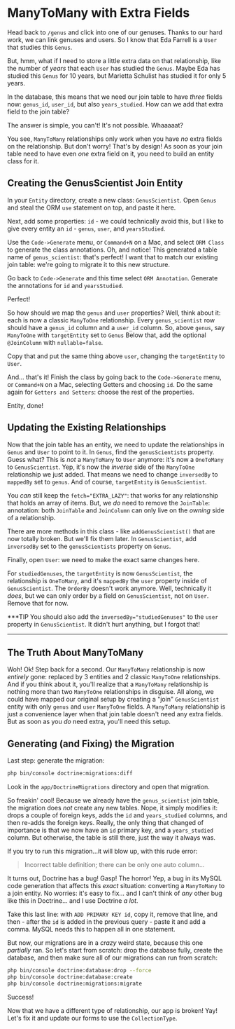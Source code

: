 # ManyToMany with Extra Fields

Head back to `/genus` and click into one of our genuses. Thanks to our hard work,
we can link genuses and users. So I know that Eda Farrell is a `User` that studies
this `Genus`.

But, hmm, what if I need to store a little extra data on that relationship, like
the number of *years* that each `User` has studied the `Genus`. Maybe Eda has studied
this `Genus` for 10 years, but Marietta Schulist has studied it for only 5 years.

In the database, this means that we need our join table to have *three* fields
now: `genus_id`, `user_id`, but also `years_studied`. How can we add that extra
field to the join table?

The answer is simple, you can't! It's not possible. Whaaaaat? 

You see, `ManyToMany` relationships only work when you have *no* extra fields on
the relationship. But don't worry! That's by design! As soon as your join table need
to have even *one* extra field on it, you need to build an entity class for it.

## Creating the GenusScientist Join Entity

In your `Entity` directory, create a new class: `GenusScientist`. Open `Genus` and
steal the ORM `use` statement on top, and paste it here.

Next, add some properties: `id` - we could technically avoid this, but I like to
give every entity an `id` - `genus`, `user`, and `yearsStudied`.

Use the `Code->Generate` menu, or `Command+N` on a Mac, and select `ORM Class` to
generate the class annotations. Oh, and notice! This generated a table name of
`genus_scientist`: that's perfect! I want that to match our existing join table:
we're going to migrate it to this new structure.

Go back to `Code->Generate` and this time select `ORM Annotation`. Generate the annotations
for `id` and `yearsStudied`.

Perfect!

So how should we map the `genus` and `user` properties? Well, think about it: each
is now a classic `ManyToOne` relationship. Every `genus_scientist` row should have
a `genus_id` column and a `user_id` column. So, above `genus`, say `ManyToOne` with
`targetEntity` set to `Genus` Below that, add the optional `@JoinColumn` with
`nullable=false`.

Copy that and put the same thing above `user`, changing the `targetEntity` to `User`.

And... that's it! Finish the class by going back to the `Code->Generate` menu, or
`Command+N` on a Mac, selecting Getters and choosing `id`. Do the same again for
`Getters and Setters`: choose the rest of the properties.

Entity, done!

## Updating the Existing Relationships

Now that the join table has an entity, we need to update the relationships in `Genus`
and `User` to point to it. In `Genus`, find the `genusScientists` property. Guess
what? This is *not* a `ManyToMany` to `User` anymore: it's now a `OneToMany` to
`GenusScientist`. Yep, it's now the *inverse* side of the `ManyToOne` relationship
we just added. That means we need to change `inversedBy` to `mappedBy` set to `genus`.
And of course, `targetEntity` is `GenusScientist`.

You *can* still keep the `fetch="EXTRA_LAZY"`: that works for any relationship
that holds an array of items. But, we *do* need to remove the `JoinTable`: annotation:
both `JoinTable` and `JoinColumn` can only live on the *owning* side of a relationship.

There are more methods in this class - like `addGenusScientist()` that are now totally
broken. But we'll fix them later. In `GenusScientist`, add `inversedBy` set to the
`genusScientists` property on `Genus`.

Finally, open `User`: we need to make the exact same changes here.

For `studiedGenuses`, the `targetEntity` is now `GenusScientist`, the relationship
is `OneToMany`, and it's `mappedBy` the `user` property inside of `GenusScientist`.
The `OrderBy` doesn't work anymore. Well, technically it *does*, but we can only
order by a field on `GenusScientist`, not on `User`. Remove that for now.

***TIP
You should also add the `inversedBy="studiedGenuses"` to the `user` property in
`GenusScientist`. It didn't hurt anything, but I forgot that!
***

## The Truth About ManyToMany

Woh! Ok! Step back for a second. Our `ManyToMany` relationship is now *entirely*
gone: replaced by 3 entities and 2 classic `ManyToOne` relationships. And if you think
about it, you'll realize that a `ManyToMany` relationship is nothing more than two
`ManyToOne` relationships in disguise. All along, we could have mapped our original
setup by creating a "join" `GenusScientist` entity with only `genus` and `user`
`ManyToOne` fields. A `ManyToMany` relationship is just a convenience layer when
that join table doesn't need any extra fields. But as soon as you *do* need extra,
you'll need this setup.

## Generating (and Fixing) the Migration

Last step: generate the migration:

```bash
php bin/console doctrine:migrations:diff
```

Look in the `app/DoctrineMigrations` directory and open that migration.

So freakin' cool! Because we already have the `genus_scientist` join table, the migration
does *not* create any new tables. Nope, it simply modifies it: drops a couple of
foreign keys, adds the `id` and `years_studied` columns, and then re-adds the foreign
keys. Really, the only thing that changed of importance is that we now have an `id`
primary key, and a `years_studied` column. But otherwise, the table is still there,
just the way it always was.

If you try to run this migration...it will blow up, with this rude error:

> Incorrect table definition; there can be only one auto column...

It turns out, Doctrine has a bug! Gasp! The horror! Yep, a bug in its MySQL
code generation that affects this *exact* situation: converting a `ManyToMany` to
a join entity. No worries: it's easy to fix... and I can't think of *any* other
bug like this in Doctrine... and I use Doctrine *a lot*.

Take this last line: with `ADD PRIMARY KEY id`, copy it, remove that line, and
then - after the `id` is added in the previous query - paste it and add a comma.
MySQL needs this to happen all in one statement.

But now, our migrations are in a *crazy* weird state, because this one *partially*
ran. So let's start from scratch: drop the database fully, create the database,
and then make sure all of our migrations can run from scratch:

```bash
php bin/console doctrine:database:drop --force
php bin/console doctrine:database:create
php bin/console doctrine:migrations:migrate
```

Success!

Now that we have a different type of relationship, our app is broken! Yay! Let's
fix it and update our forms to use the `CollectionType`.
